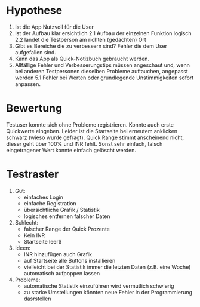 # Hypothese

1. Ist die App Nutzvoll für die User
2. Ist der Aufbau klar ersichtlich
    2.1 Aufbau der einzelnen Funktion logisch
    2.2 landet die Testperson am richten (gedachten) Ort
3. Gibt es Bereiche die zu verbessern sind? Fehler die dem User aufgefallen sind.
4. Kann das App als Quick-Notizbuch gebraucht werden.
5. Allfällige Fehler und Verbesserungstips müssen angeschaut und, wenn bei anderen Testpersonen dieselben Probleme auftauchen, angepasst werden
    5.1 Fehler bei Werten oder grundlegende Unstimmigkeiten sofort anpassen.

# Bewertung
Testuser konnte sich ohne Probleme registrieren. Konnte auch erste Quickwerte eingeben. Leider ist die Startseite bei erneutem anklicken schwarz (wieso wurde gefragt). Quick Range stimmt anscheinend nicht, dieser geht über 100% und INR fehlt. Sonst sehr einfach, falsch eingetragener Wert konnte einfach gelöscht werden.

# Testraster

1. Gut:    
    - einfaches Login
    - einfache Registration
    - übersichtliche Grafik / Statistik
    - logisches entfernen falscher Daten
2. Schlecht: 
    - falscher Range der Quick Prozente
    - Kein INR
    - Startseite leer$
3. Ideen:
    - INR hinzufügen auch Grafik
    - auf Startseite alle Buttons installieren
    - vielleicht bei der Statistik immer die letzten Daten (z.B. eine Woche) automatisch aufpoppen lassen
4. Probleme:
    - automatische Statistik einzuführen wird vermutlich schwierig
    - zu starke Umstellungen könnten neue Fehler in der Programmierung dasrstellen

